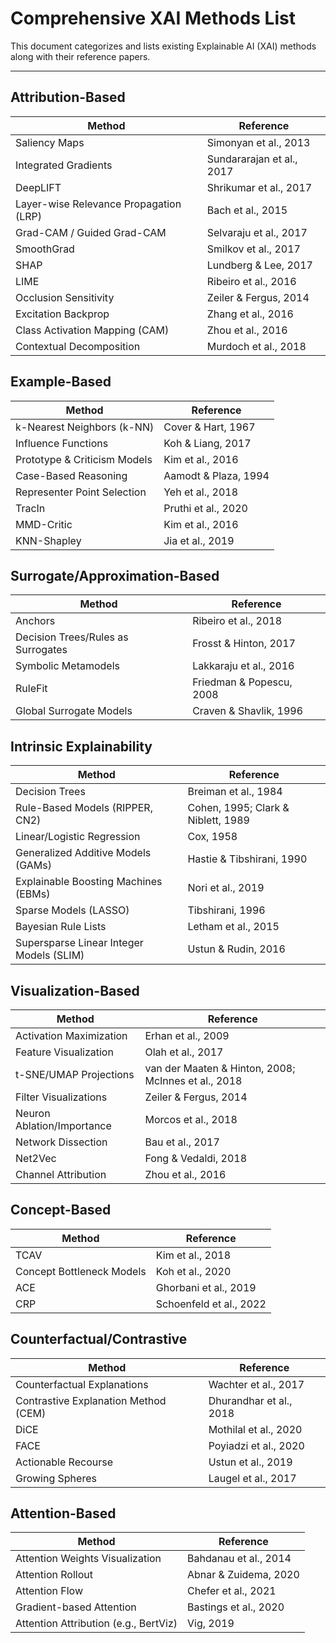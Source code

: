# Comprehensive XAI Methods List

This document categorizes and lists existing Explainable AI (XAI) methods along with their reference papers.

---

## Attribution-Based
| Method | Reference |
|--------|-----------|
| Saliency Maps | Simonyan et al., 2013 |
| Integrated Gradients | Sundararajan et al., 2017 |
| DeepLIFT | Shrikumar et al., 2017 |
| Layer-wise Relevance Propagation (LRP) | Bach et al., 2015 |
| Grad-CAM / Guided Grad-CAM | Selvaraju et al., 2017 |
| SmoothGrad | Smilkov et al., 2017 |
| SHAP | Lundberg & Lee, 2017 |
| LIME | Ribeiro et al., 2016 |
| Occlusion Sensitivity | Zeiler & Fergus, 2014 |
| Excitation Backprop | Zhang et al., 2016 |
| Class Activation Mapping (CAM) | Zhou et al., 2016 |
| Contextual Decomposition | Murdoch et al., 2018 |

## Example-Based
| Method | Reference |
|--------|-----------|
| k-Nearest Neighbors (k-NN) | Cover & Hart, 1967 |
| Influence Functions | Koh & Liang, 2017 |
| Prototype & Criticism Models | Kim et al., 2016 |
| Case-Based Reasoning | Aamodt & Plaza, 1994 |
| Representer Point Selection | Yeh et al., 2018 |
| TracIn | Pruthi et al., 2020 |
| MMD-Critic | Kim et al., 2016 |
| KNN-Shapley | Jia et al., 2019 |

## Surrogate/Approximation-Based
| Method | Reference |
|--------|-----------|
| Anchors | Ribeiro et al., 2018 |
| Decision Trees/Rules as Surrogates | Frosst & Hinton, 2017 |
| Symbolic Metamodels | Lakkaraju et al., 2016 |
| RuleFit | Friedman & Popescu, 2008 |
| Global Surrogate Models | Craven & Shavlik, 1996 |

## Intrinsic Explainability
| Method | Reference |
|--------|-----------|
| Decision Trees | Breiman et al., 1984 |
| Rule-Based Models (RIPPER, CN2) | Cohen, 1995; Clark & Niblett, 1989 |
| Linear/Logistic Regression | Cox, 1958 |
| Generalized Additive Models (GAMs) | Hastie & Tibshirani, 1990 |
| Explainable Boosting Machines (EBMs) | Nori et al., 2019 |
| Sparse Models (LASSO) | Tibshirani, 1996 |
| Bayesian Rule Lists | Letham et al., 2015 |
| Supersparse Linear Integer Models (SLIM) | Ustun & Rudin, 2016 |

## Visualization-Based
| Method | Reference |
|--------|-----------|
| Activation Maximization | Erhan et al., 2009 |
| Feature Visualization | Olah et al., 2017 |
| t-SNE/UMAP Projections | van der Maaten & Hinton, 2008; McInnes et al., 2018 |
| Filter Visualizations | Zeiler & Fergus, 2014 |
| Neuron Ablation/Importance | Morcos et al., 2018 |
| Network Dissection | Bau et al., 2017 |
| Net2Vec | Fong & Vedaldi, 2018 |
| Channel Attribution | Zhou et al., 2016 |

## Concept-Based
| Method | Reference |
|--------|-----------|
| TCAV | Kim et al., 2018 |
| Concept Bottleneck Models | Koh et al., 2020 |
| ACE | Ghorbani et al., 2019 |
| CRP | Schoenfeld et al., 2022 |

## Counterfactual/Contrastive
| Method | Reference |
|--------|-----------|
| Counterfactual Explanations | Wachter et al., 2017 |
| Contrastive Explanation Method (CEM) | Dhurandhar et al., 2018 |
| DiCE | Mothilal et al., 2020 |
| FACE | Poyiadzi et al., 2020 |
| Actionable Recourse | Ustun et al., 2019 |
| Growing Spheres | Laugel et al., 2017 |

## Attention-Based
| Method | Reference |
|--------|-----------|
| Attention Weights Visualization | Bahdanau et al., 2014 |
| Attention Rollout | Abnar & Zuidema, 2020 |
| Attention Flow | Chefer et al., 2021 |
| Gradient-based Attention | Bastings et al., 2020 |
| Attention Attribution (e.g., BertViz) | Vig, 2019 |
